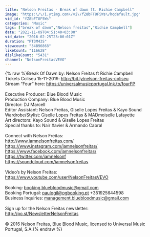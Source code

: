 ```yaml
---
title: "Nelson Freitas - Break of dawn ft. Richie Campbell"
image: "https:\/\/i.ytimg.com\/vi\/fZ8bFT8F5Ws\/hqdefault.jpg"
vid_id: "fZ8bFT8F5Ws"
categories: "Music"
tags: ["break of dawn","Nelson freitas","Richie Campbell"]
date: "2021-11-09T04:51:40+03:00"
vid_date: "2016-02-25T23:00:01Z"
duration: "PT3M43S"
viewcount: "34896868"
likeCount: "116628"
dislikeCount: "5431"
channel: "NelsonFreitasVEVO"
---
```

{% raw %}Break Of Dawn  by: Nelson Freitas ft Richie Campbell<br />Tickets Coliseu 15-11-2019: <a rel="nofollow" target="blank" href="http://bit.ly/nelson-freitas-coliseu">http://bit.ly/nelson-freitas-coliseu</a><br />Stream “Four” here: <a rel="nofollow" target="blank" href="https://universalmusicportugal.lnk.to/fourFP">https://universalmusicportugal.lnk.to/fourFP</a><br /><br />Executive Producer: Blue Blood Music<br />Production Company: Blue Blood Music<br />Director: DJ Marcell<br />Editor Assistant: Nelson Freitas, Giselle Lopes Freitas &amp; Kayo Sound<br />Wardrobe/Stylist: Giselle Lopes Freitas &amp; MADmoiselle Lafayette<br />Art directors: Kayo Sound &amp; Giselle Lopes Freitas<br />Special thanks to: Nair Xavier &amp; Armando Cabral<br /><br />Connect with Nelson Freitas: <br /><a rel="nofollow" target="blank" href="http://www.iamnelsonfreitas.com/">http://www.iamnelsonfreitas.com/</a><br /><a rel="nofollow" target="blank" href="https://www.instagram.com/iamnelsonfreitas/">https://www.instagram.com/iamnelsonfreitas/</a><br /><a rel="nofollow" target="blank" href="https://www.facebook.com/iamnelsonfreitas/">https://www.facebook.com/iamnelsonfreitas/</a><br /><a rel="nofollow" target="blank" href="https://twitter.com/iamnelsonf">https://twitter.com/iamnelsonf</a><br /><a rel="nofollow" target="blank" href="https://soundcloud.com/iamnelsonfreitas">https://soundcloud.com/iamnelsonfreitas</a><br /><br />Video’s by Nelson Freitas:<br /><a rel="nofollow" target="blank" href="https://www.youtube.com/user/NelsonFreitasVEVO">https://www.youtube.com/user/NelsonFreitasVEVO</a><br /><br />Booking: booking.bluebloodmusic@gmail.com<br />Booking Portugal: paulogil@pgbooking.pt +351925644598<br />Business Inquiries: management.bluebloodmusic@gmail.com<br /><br />Sign up for the Nelson Freitas newsletter: <br /><a rel="nofollow" target="blank" href="http://po.st/NewsletterNelsonFreitas">http://po.st/NewsletterNelsonFreitas</a><br /><br />© 2016 Nelson Freitas, Blue Blood Music, licensed to Universal Music Portugal, S.A.{% endraw %}

